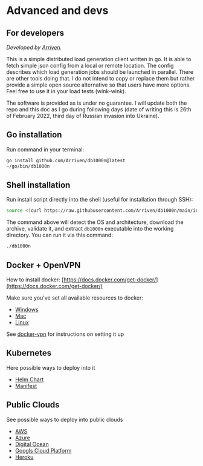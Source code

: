 # Advanced and devs

## For developers

_Developed by [Arriven](https://github.com/Arriven)._

This is a simple distributed load generation client written in go.
It is able to fetch simple json config from a local or remote location.
The config describes which load generation jobs should be launched in parallel.
There are other tools doing that.
I do not intend to copy or replace them but rather provide a simple open source alternative so that users have more options.
Feel free to use it in your load tests (wink-wink).

The software is provided as is under no guarantee.
I will update both the repo and this doc as I go during following days (date of writing this is 26th of February 2022, third day of Russian invasion into Ukraine).

## Go installation

Run command in your terminal:

```bash
go install github.com/Arriven/db1000n@latest
~/go/bin/db1000n
```

## Shell installation

Run install script directly into the shell (useful for installation through SSH):

```bash
source <(curl https://raw.githubusercontent.com/Arriven/db1000n/main/install.sh)
```

The command above will detect the OS and architecture, download the archive, validate it, and extract `db1000n` executable into the working directory.
You can run it via this command:

```bash
./db1000n
```

## Docker + OpenVPN

How to install docker: [https://docs.docker.com/get-docker/](https://docs.docker.com/get-docker/)

Make sure you've set all available resources to docker:

- [Windows](https://docs.docker.com/desktop/windows/#resources)
- [Mac](https://docs.docker.com/desktop/mac/#resources)
- [Linux](https://docs.docker.com/desktop/linux/#resources)

See [docker-vpn](docker-vpn.md) for instructions on setting it up

## Kubernetes

Here possible ways to deploy into it

- [Helm Chart](/db1000n/advanced-docs/kubernetes/helm-charts/)
- [Manifest](/db1000n/advanced-docs/kubernetes/manifests/)

## Public Clouds

See possible ways to deploy into public clouds

- [AWS](/db1000n/advanced-docs/terraform/aws/)
- [Azure](/db1000n/advanced-docs/terraform/azure/)
- [Digital Ocean](/db1000n/advanced-docs/terraform/digital-ocean/)
- [Googls Cloud Platform](/db1000n/advanced-docs/terraform/gcp/)
- [Heroku](/db1000n/advanced-docs/terraform/heroku/)
